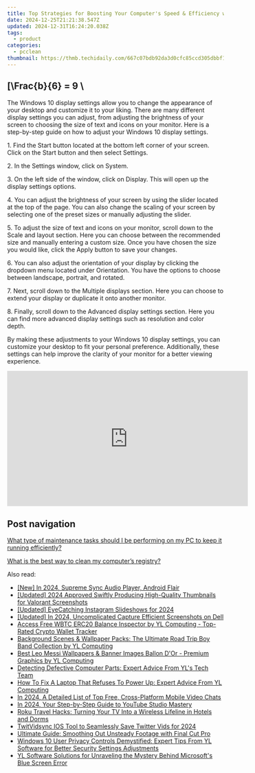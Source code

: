 ```yaml
---
title: Top Strategies for Boosting Your Computer's Speed & Efficiency with Tips From YL Computing
date: 2024-12-25T21:21:38.547Z
updated: 2024-12-31T16:24:20.038Z
tags:
  - product
categories:
  - pcclean
thumbnail: https://thmb.techidaily.com/667c07bdb92da3d0cfc85ccd305dbbf14b3797ec47ad22d2523d6d2404f16cd1.jpg
---
```


## \[\Frac{b}{6} = 9 \

The Windows 10 display settings allow you to change the appearance of your desktop and customize it to your liking. There are many different display settings you can adjust, from adjusting the brightness of your screen to choosing the size of text and icons on your monitor. Here is a step-by-step guide on how to adjust your Windows 10 display settings. 

1\. Find the Start button located at the bottom left corner of your screen. Click on the Start button and then select Settings.

2\. In the Settings window, click on System.

3\. On the left side of the window, click on Display. This will open up the display settings options. 

4\. You can adjust the brightness of your screen by using the slider located at the top of the page. You can also change the scaling of your screen by selecting one of the preset sizes or manually adjusting the slider.

5\. To adjust the size of text and icons on your monitor, scroll down to the Scale and layout section. Here you can choose between the recommended size and manually entering a custom size. Once you have chosen the size you would like, click the Apply button to save your changes.

6\. You can also adjust the orientation of your display by clicking the dropdown menu located under Orientation. You have the options to choose between landscape, portrait, and rotated.

7\. Next, scroll down to the Multiple displays section. Here you can choose to extend your display or duplicate it onto another monitor.

8\. Finally, scroll down to the Advanced display settings section. Here you can find more advanced display settings such as resolution and color depth. 

By making these adjustments to your Windows 10 display settings, you can customize your desktop to fit your personal preference. Additionally, these settings can help improve the clarity of your monitor for a better viewing experience.

<!-- affiliate ads begin -->
<iframe width="560" height="315" src="https://www.youtube.com/embed/lCpzYpVPIZA?si=hNte-mPRIzjvqpRy" title="YouTube video player" frameborder="0" allow="accelerometer; autoplay; clipboard-write; encrypted-media; gyroscope; picture-in-picture; web-share" referrerpolicy="strict-origin-when-cross-origin" allowfullscreen></iframe>
<!-- affiliate ads end -->

## Post navigation

[What type of maintenance tasks should I be performing on my PC to keep it running efficiently?](https://tools.techidaily.com/pcclean/products/)

[What is the best way to clean my computer’s registry?](https://tools.techidaily.com/pcclean/products/)

<ins class="adsbygoogle"
     style="display:block"
     data-ad-format="autorelaxed"
     data-ad-client="ca-pub-7571918770474297"
     data-ad-slot="1223367746"></ins>

<ins class="adsbygoogle"
     style="display:block"
     data-ad-client="ca-pub-7571918770474297"
     data-ad-slot="8358498916"
     data-ad-format="auto"
     data-full-width-responsive="true"></ins>

<span class="atpl-alsoreadstyle">Also read:</span>
<div><ul>
<li><a href="https://article-files.techidaily.com/new-in-2024-supreme-sync-audio-player-android-flair/"><u>[New] In 2024, Supreme Sync Audio Player, Android Flair</u></a></li>
<li><a href="https://youtube-sure.techidaily.com/ed-2024-approved-swiftly-producing-high-quality-thumbnails-for-valorant-screenshots/"><u>[Updated] 2024 Approved Swiftly Producing High-Quality Thumbnails for Valorant Screenshots</u></a></li>
<li><a href="https://instagram-video-files.techidaily.com/updated-eyecatching-instagram-slideshows-for-2024/"><u>[Updated] EyeCatching Instagram Slideshows for 2024</u></a></li>
<li><a href="https://digital-screen-recording.techidaily.com/updated-in-2024-uncomplicated-capture-efficient-screenshots-on-dell/"><u>[Updated] In 2024, Uncomplicated Capture Efficient Screenshots on Dell</u></a></li>
<li><a href="https://discover-best.techidaily.com/access-free-wbtc-erc20-balance-inspector-by-yl-computing-top-rated-crypto-wallet-tracker/"><u>Access Free WBTC ERC20 Balance Inspector by YL Computing - Top-Rated Crypto Wallet Tracker</u></a></li>
<li><a href="https://discover-best.techidaily.com/background-scenes-and-wallpaper-packs-the-ultimate-road-trip-boy-band-collection-by-yl-computing/"><u>Background Scenes & Wallpaper Packs: The Ultimate Road Trip Boy Band Collection by YL Computing</u></a></li>
<li><a href="https://discover-best.techidaily.com/best-leo-messi-wallpapers-and-banner-images-ballon-dor-premium-graphics-by-yl-computing/"><u>Best Leo Messi Wallpapers & Banner Images Ballon D'Or - Premium Graphics by YL Computing</u></a></li>
<li><a href="https://discover-best.techidaily.com/detecting-defective-computer-parts-expert-advice-from-yls-tech-team/"><u>Detecting Defective Computer Parts: Expert Advice From YL's Tech Team</u></a></li>
<li><a href="https://discover-best.techidaily.com/how-to-fix-a-laptop-that-refuses-to-power-up-expert-advice-from-yl-computing/"><u>How To Fix A Laptop That Refuses To Power Up: Expert Advice From YL Computing</u></a></li>
<li><a href="https://screen-video-capture.techidaily.com/in-2024-a-detailed-list-of-top-free-cross-platform-mobile-video-chats/"><u>In 2024, A Detailed List of Top Free, Cross-Platform Mobile Video Chats</u></a></li>
<li><a href="https://facebook-record-videos.techidaily.com/in-2024-your-step-by-step-guide-to-youtube-studio-mastery/"><u>In 2024, Your Step-by-Step Guide to YouTube Studio Mastery</u></a></li>
<li><a href="https://technical-tips.techidaily.com/roku-travel-hacks-turning-your-tv-into-a-wireless-lifeline-in-hotels-and-dorms/"><u>Roku Travel Hacks: Turning Your TV Into a Wireless Lifeline in Hotels and Dorms</u></a></li>
<li><a href="https://twitter-videos.techidaily.com/twitvidsync-ios-tool-to-seamlessly-save-twitter-vids-for-2024/"><u>TwitVidsync IOS Tool to Seamlessly Save Twitter Vids for 2024</u></a></li>
<li><a href="https://vp-tips.techidaily.com/ultimate-guide-smoothing-out-unsteady-footage-with-final-cut-pro/"><u>Ultimate Guide: Smoothing Out Unsteady Footage with Final Cut Pro</u></a></li>
<li><a href="https://discover-best.techidaily.com/windows-10-user-privacy-controls-demystified-expert-tips-from-yl-software-for-better-security-settings-adjustments/"><u>Windows 10 User Privacy Controls Demystified: Expert Tips From YL Software for Better Security Settings Adjustments</u></a></li>
<li><a href="https://discover-best.techidaily.com/yl-software-solutions-for-unraveling-the-mystery-behind-microsofts-blue-screen-error/"><u>YL Software Solutions for Unraveling the Mystery Behind Microsoft's Blue Screen Error</u></a></li>
</ul></div>

